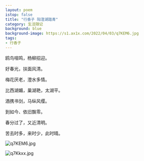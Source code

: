 ```yaml
---
layout: poem
istop: false
title: "行香子 阳澄湖踏青"
category: 生活随记
background: blue
background-image: https://s1.ax1x.com/2022/04/03/q7KEM6.jpg
tags:
- 行香子
---
```


鸥鸟喧鸣，杨柳招迎。


好春光，扶面风清。


梅花厌老，澄水多情。


比西湖媚，巢湖艳，太湖平。


酒携书剑，马纵风缨。


到如今、依旧飘零。


春分过了，又近清明。


苦去时多，来时少，此时晴。


![q7KEM6.jpg](https://s1.ax1x.com/2022/04/03/q7KEM6.jpg)

![q7Kkxx.jpg](https://s1.ax1x.com/2022/04/03/q7Kkxx.jpg)